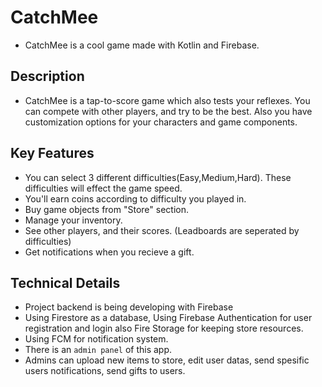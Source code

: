 # CatchMee
* CatchMee is a cool game made with Kotlin and Firebase.

## Description

* CatchMee is a tap-to-score game which also tests your reflexes. You can compete with other players, and try to be the best. Also you have customization options for your characters and game components. 

## Key Features

* You can select 3 different difficulties(Easy,Medium,Hard). These difficulties will effect the game speed.
* You'll earn coins according to difficulty you played in.
* Buy game objects from "Store" section. 
* Manage your inventory.
* See other players, and their scores. (Leadboards are seperated by difficulties)
* Get notifications when you recieve a gift.

## Technical Details

* Project backend is being developing with Firebase
* Using Firestore as a database, Using Firebase Authentication for user registration and login also Fire Storage for keeping store resources.
* Using FCM for notification system.
* There is an `admin panel` of this app.
* Admins can upload new items to store, edit user datas, send spesific users notifications, send gifts to users.


